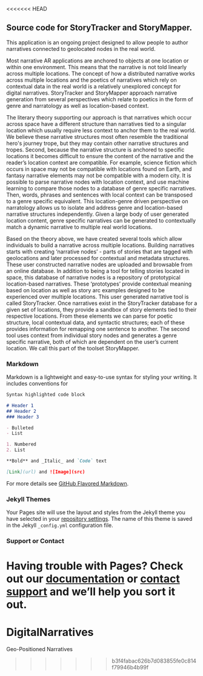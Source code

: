 <<<<<<< HEAD
## Source code for StoryTracker and StoryMapper.

This application is an ongoing project designed to allow people to author narratives connected to geolocated nodes in the real world.

Most narrative AR applications are anchored to objects at one location or within one environment. This means that the narrative is not told linearly across multiple locations. The concept of how a distributed narrative works across multiple locations and the poetics of narratives which rely on contextual data in the real world is a relatively unexplored concept for digital narratives. StoryTracker and StoryMapper approach narrative generation from several perspectives which relate to poetics in the form of genre and narratology as well as location-based context. 

The literary theory supporting our approach is that narratives which occur across space have a different structure than narratives tied to a singular location which usually require less context to anchor them to the real world. We believe these narrative structures most often resemble the traditional hero's journey trope, but they may contain other narrative structures and tropes. Second, because the narrative structure is anchored to specific locations it becomes difficult to ensure the content of the narrative and the reader’s location context are compatible. For example, science fiction which occurs in space may not be compatible with locations found on Earth, and fantasy narrative elements may not be compatible with a modern city. It is possible to parse narrative nodes with location context, and use machine learning to compare those nodes to a database of genre specific narratives. Then, words, phrases and sentences with local context can be transposed to a genre specific equivalent. This location-genre driven perspective on narratology allows us to isolate and address genre and location-based narrative structures independently. Given a large body of user generated location content, genre specific narratives can be generated to contextually match a dynamic narrative to multiple real world locations. 

Based on the theory above, we have created several tools which allow individuals to build a narrative across multiple locations.  Building narratives starts with creating ‘narrative nodes’ - parts of stories that are tagged with geolocations and later processed for contextual and metadata structures. These user constructed narrative nodes are uploaded and browsable from an online database.  In addition to being a tool for telling stories located in space, this database of narrative nodes is a repository of prototypical location-based narratives.  These ‘prototypes’ provide contextual meaning based on location as well as story arc examples designed to be experienced over multiple locations. This user generated narrative tool is called StoryTracker.  Once narratives exist in the StoryTracker database for a given set of locations, they provide a sandbox of story elements tied to their respective locations. From these elements we can parse for poetic structure, local contextual data, and syntactic structures; each of these provides information for remapping one sentence to another.  The second tool uses context from individual story nodes and generates a genre specific narrative, both of which are dependent on the user’s current location. We call this part of the toolset StoryMapper.


### Markdown

Markdown is a lightweight and easy-to-use syntax for styling your writing. It includes conventions for

```markdown
Syntax highlighted code block

# Header 1
## Header 2
### Header 3

- Bulleted
- List

1. Numbered
2. List

**Bold** and _Italic_ and `Code` text

[Link](url) and ![Image](src)
```

For more details see [GitHub Flavored Markdown](https://guides.github.com/features/mastering-markdown/).

### Jekyll Themes

Your Pages site will use the layout and styles from the Jekyll theme you have selected in your [repository settings](https://github.com/womackj1/AEL/settings). The name of this theme is saved in the Jekyll `_config.yml` configuration file.

### Support or Contact

Having trouble with Pages? Check out our [documentation](https://help.github.com/categories/github-pages-basics/) or [contact support](https://github.com/contact) and we’ll help you sort it out.
=======
# DigitalNarratives
Geo-Positioned Narratives
>>>>>>> b3f4fabac626b7d083855fe0c814f79946b4b99f
